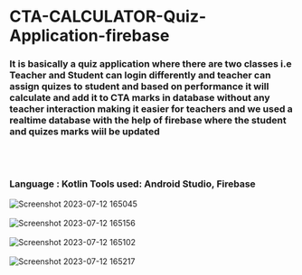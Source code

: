 # CTA-CALCULATOR-Quiz-Application-firebase


<h3>It is basically a quiz application where there are two classes i.e Teacher and Student can login differently and teacher can assign quizes to student and based on performance it will calculate and add it to CTA marks in database without any teacher interaction making it easier for teachers and we used a realtime database with the help of firebase where the student and quizes marks wiil be updated</h3>


<br><br>

<h3>Language : Kotlin
Tools used: Android Studio, Firebase</h3>


![Screenshot 2023-07-12 165045](https://github.com/Rahul-patil-2003/CTA-CALCULATOR-Quiz-Application-firebase/assets/138668076/66aeddb8-e8b9-4e63-93a3-db403ef5d56b)
<br><br>
![Screenshot 2023-07-12 165156](https://github.com/Rahul-patil-2003/CTA-CALCULATOR-Quiz-Application-firebase/assets/138668076/0b55f7b8-3728-4125-9fa3-f412d42b72fe)
<br><br>
![Screenshot 2023-07-12 165102](https://github.com/Rahul-patil-2003/CTA-CALCULATOR-Quiz-Application-firebase/assets/138668076/9102a9cb-6165-4a10-8f59-2d620f421ef2)
<br><br>
![Screenshot 2023-07-12 165217](https://github.com/Rahul-patil-2003/CTA-CALCULATOR-Quiz-Application-firebase/assets/138668076/8c4562c0-daca-4439-92f5-dadefc1f804f)
<br><br>

